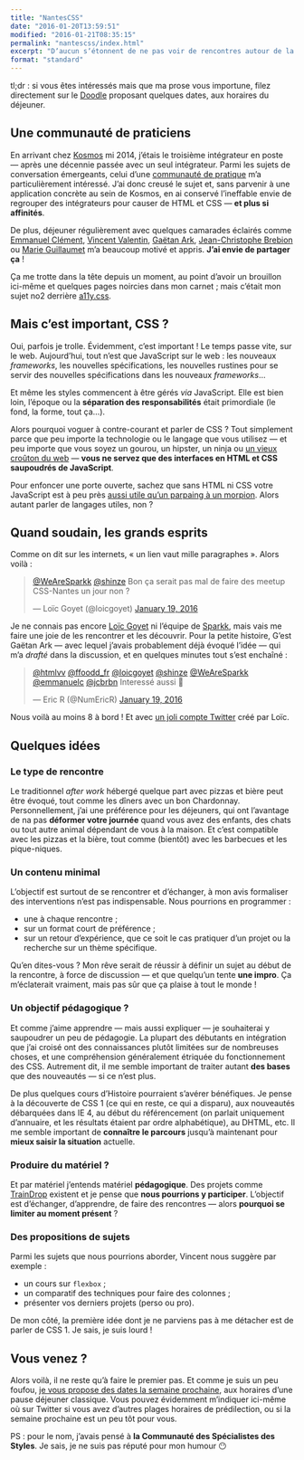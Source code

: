 ```yaml
---
title: "NantesCSS"
date: "2016-01-20T13:59:51"
modified: "2016-01-21T08:35:15"
permalink: "nantescss/index.html"
excerpt: "Dʼaucun sʼétonnent de ne pas voir de rencontres autour de la thématique des CSS organisées à Nantes. À Paris, vous pouvez vous rendre au [4e _meetup_ organisé par **CSS Paris**](http://www.meetup.com/fr-FR/CSS-Paris/) —&nbsp;et il en existe probablement dans dʼautres villes de France et de Navarre. Mais pas (encore) à Nantes. Vous voyez ou je veux en venir&nbsp;? [Lire la suite de «&nbsp;NantesCSS&nbsp;» →](https://www.ffoodd.fr/nantescss/)"
format: "standard"
---
```

tl;dr&nbsp;: si vous êtes intéressés mais que ma prose vous importune, filez directement sur le [Doodle](http://doodle.com/poll/7rv8ixe9tqc6kwdc) proposant quelques dates, aux horaires du déjeuner.

## Une communauté de praticiens

En arrivant chez [Kosmos](http://www.kosmos.fr) mi 2014, jʼétais le troisième intégrateur en poste —&nbsp;après une décennie passée avec un seul intégrateur. Parmi les sujets de conversation émergeants, celui dʼune [communauté de pratique](https://fr.wikipedia.org/wiki/Communaut%C3%A9_de_pratique) mʼa particulièrement intéressé. Jʼai donc creusé le sujet et, sans parvenir à une application concrète au sein de Kosmos, en ai conservé lʼineffable envie de regrouper des intégrateurs pour causer de HTML et CSS —&nbsp;**et plus si affinités**.

De plus, déjeuner régulièrement avec quelques camarades éclairés comme [Emmanuel Clément](http://emmanuel.clement.free.fr/), [Vincent Valentin](http://vincent-valentin.name/), [Gaëtan Ark](https://twitter.com/shinze), [Jean-Christophe Brebion](http://jcbrebion.com/) ou [Marie Guillaumet](http://marieguillaumet.com/) mʼa beaucoup motivé et appris. **Jʼai envie de partager ça**&nbsp;!

Ça me trotte dans la tête depuis un moment, au point dʼavoir un brouillon ici-même et quelques pages noircies dans mon carnet&nbsp;; mais cʼétait mon sujet no2 derrière [a11y.css](https://github.com/ffoodd/a11y.css).

## Mais cʼest important, CSS&nbsp;?

Oui, parfois je trolle. Évidemment, cʼest important&nbsp;! Le temps passe vite, sur le web. Aujourdʼhui, tout nʼest que JavaScript sur le web&nbsp;: les nouveaux _frameworks_, les nouvelles spécifications, les nouvelles rustines pour se servir des nouvelles spécifications dans les nouveaux _frameworks_…

Et même les styles commencent à être gérés _via_ JavaScript. Elle est bien loin, lʼépoque ou la **séparation des responsabilités** était primordiale (le fond, la forme, tout ça…).

Alors pourquoi voguer à contre-courant et parler de CSS&nbsp;? Tout simplement parce que peu importe la technologie ou le langage que vous utilisez —&nbsp;et peu importe que vous soyez un gourou, un hipster, un ninja ou [un vieux croûton du web](http://www.paris-web.fr/2015/conferences/la-veille-techno-pour-les-vieux-croutons.php)&nbsp;— **vous ne servez que des interfaces en HTML et CSS saupoudrés de JavaScript**.

Pour enfoncer une porte ouverte, sachez que sans HTML ni CSS votre JavaScript est à peu près [aussi utile quʼun parpaing à un morpion](https://fr.wikipedia.org/wiki/Dodgeball_!_M%C3%AAme_pas_mal_!). Alors autant parler de langages utiles, non&nbsp;?

## Quand soudain, les grands esprits

Comme on dit sur les internets, «&nbsp;un lien vaut mille paragraphes&nbsp;». Alors voilà&nbsp;:

> [@WeAreSparkk](https://twitter.com/WeAreSparkk) [@shinze](https://twitter.com/shinze) Bon ça serait pas mal de faire des meetup CSS-Nantes un jour non ?
> 
> — Loïc Goyet (@loicgoyet) [January 19, 2016](https://twitter.com/loicgoyet/status/689453449897910272)

Je ne connais pas encore [Loïc Goyet](http://loicgoyet.github.io/) ni lʼéquipe de [Sparkk](http://www.sparkk.fr/), mais vais me faire une joie de les rencontrer et les découvrir. Pour la petite histoire, Gʼest Gaëtan Ark —&nbsp;avec lequel jʼavais probablement déjà évoqué lʼidée&nbsp;— qui mʼa _drafté_ dans la discussion, et en quelques minutes tout sʼest enchaîné&nbsp;:

> [@htmlvv](https://twitter.com/htmlvv) [@ffoodd\_fr](https://twitter.com/ffoodd_fr) [@loicgoyet](https://twitter.com/loicgoyet) [@shinze](https://twitter.com/shinze) [@WeAreSparkk](https://twitter.com/WeAreSparkk) [@emmanuelc](https://twitter.com/emmanuelc) [@jcbrbn](https://twitter.com/jcbrbn) Interessé aussi 🙂
> 
> — Eric R (@NumEricR) [January 19, 2016](https://twitter.com/NumEricR/status/689508545008701440)

Nous voilà au moins 8 à bord&nbsp;! Et avec [un joli compte Twitter](https://twitter.com/NantesCSS) créé par Loïc.

## Quelques idées

### Le type de rencontre

Le traditionnel _after work_ hébergé quelque part avec pizzas et bière peut être évoqué, tout comme les dîners avec un bon Chardonnay. Personnellement, jʼai une préférence pour les déjeuners, qui ont lʼavantage de na pas **déformer votre journée** quand vous avez des enfants, des chats ou tout autre animal dépendant de vous à la maison. Et cʼest compatible avec les pizzas et la bière, tout comme (bientôt) avec les barbecues et les pique-niques.

### Un contenu minimal

Lʼobjectif est surtout de se rencontrer et dʼéchanger, à mon avis formaliser des interventions nʼest pas indispensable. Nous pourrions en programmer&nbsp;:

* une à chaque rencontre&nbsp;;
* sur un format court de préférence&nbsp;;
* sur un retour dʼexpérience, que ce soit le cas pratiquer dʼun projet ou la recherche sur un thème spécifique.

Quʼen dites-vous&nbsp;? Mon rêve serait de réussir à définir un sujet au début de la rencontre, à force de discussion —&nbsp;et que quelquʼun tente **une impro**. Ça mʼéclaterait vraiment, mais pas sûr que ça plaise à tout le monde&nbsp;!

### Un objectif pédagogique&nbsp;?

Et comme jʼaime apprendre —&nbsp;mais aussi expliquer&nbsp;— je souhaiterai y saupoudrer un peu de pédagogie. La plupart des débutants en intégration que jʼai croisé ont des connaissances plutôt limitées sur de nombreuses choses, et une compréhension généralement étriquée du fonctionnement des CSS. Autrement dit, il me semble important de traiter autant **des bases** que des nouveautés —&nbsp;si ce nʼest plus.

De plus quelques cours dʼHistoire pourraient sʼavérer bénéfiques. Je pense à la découverte de CSS 1 (ce qui en reste, ce qui a disparu), aux nouveautés débarquées dans IE&nbsp;4, au début du référencement (on parlait uniquement dʼannuaire, et les résultats étaient par ordre alphabétique), au DHTML, etc. Il me semble important de **connaître le parcours** jusquʼà maintenant pour **mieux saisir la situation** actuelle.

### Produire du matériel&nbsp;?

Et par matériel jʼentends matériel **pédagogique**. Des projets comme [TrainDrop](http://traindrop.github.io/) existent et je pense que **nous pourrions y participer**. Lʼobjectif est dʼéchanger, dʼapprendre, de faire des rencontres —&nbsp;alors **pourquoi se limiter au moment présent**&nbsp;?

### Des propositions de sujets

Parmi les sujets que nous pourrions aborder, Vincent nous suggère par exemple&nbsp;:

* un cours sur `flexbox`&nbsp;;
* un comparatif des techniques pour faire des colonnes&nbsp;;
* présenter vos derniers projets (perso ou pro).

De mon côté, la première idée dont je ne parviens pas à me détacher est de parler de CSS 1. Je sais, je suis lourd&nbsp;!

## Vous venez&nbsp;?

Alors voilà, il ne reste quʼà faire le premier pas. Et comme je suis un peu foufou, [je vous propose des dates la semaine prochaine](http://doodle.com/poll/7rv8ixe9tqc6kwdc), aux horaires dʼune pause déjeuner classique. Vous pouvez évidemment mʼindiquer ici-même où sur Twitter si vous avez dʼautres plages horaires de prédilection, ou si la semaine prochaine est un peu tôt pour vous.

PS&nbsp;: pour le nom, jʼavais pensé à **la Communauté des Spécialistes des Styles**. Je sais, je ne suis pas réputé pour mon humour 😶